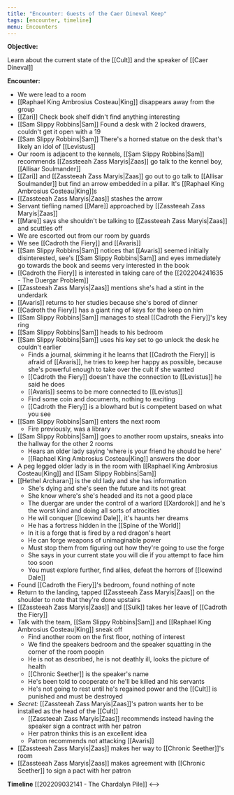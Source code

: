 ```yaml
---
title: "Encounter: Guests of the Caer Dineval Keep"
tags: [encounter, timeline]
menu: Encounters
---
```

**Objective:** 

Learn about the current state of the [[Cult]] and the speaker of [[Caer Dineval]]

**Encounter:**

- We were lead to a room
- [[Raphael King Ambrosius Costeau|King]] disappears away from the group
- [[Zari]] Check book shelf didn't find anything interesting
- [[Sam Slippy Robbins|Sam]] Found a desk with 2 locked drawers, couldn't get it open with a 19
- [[Sam Slippy Robbins|Sam]] There's a horned statue on the desk that's likely an idol of [[Levistus]]
- Our room is adjacent to the kennels, [[Sam Slippy Robbins|Sam]] recommends [[Zassteeah Zass Maryis|Zaas]] go talk to the kennel boy, [[Allisar Soulmander]]
- [[Zari]] and [[Zassteeah Zass Maryis|Zaas]] go out to go talk to [[Allisar Soulmander]] but find an arrow embedded in a pillar. It's [[Raphael King Ambrosius Costeau|King]]s
- [[Zassteeah Zass Maryis|Zaas]] stashes the arrow
- Servant tiefling named [[Mare]] approached by [[Zassteeah Zass Maryis|Zaas]]
- [[Mare]] says she shouldn't be talking to [[Zassteeah Zass Maryis|Zaas]] and scuttles off
- We are escorted out from our room by guards
- We see [[Cadroth the Fiery]] and [[Avaris]]
-  [[Sam Slippy Robbins|Sam]] notices that [[Avaris]]  seemed initially disinterested, see's [[Sam Slippy Robbins|Sam]] and eyes immediately go towards the book and seems very interested in the book
- [[Cadroth the Fiery]] is interested in taking care of the [[202204241635 - The Duergar Problem]]
- [[Zassteeah Zass Maryis|Zaas]] mentions she's had a stint in the underdark
- [[Avaris]] returns to her studies because she's bored of dinner
- [[Cadroth the Fiery]] has a giant ring of keys for the keep on him
- [[Sam Slippy Robbins|Sam]] manages to steal [[Cadroth the Fiery]]'s key ring
- [[Sam Slippy Robbins|Sam]] heads to his bedroom
- [[Sam Slippy Robbins|Sam]] uses his key set to go unlock the desk he couldn't earlier
	- Finds a journal, skimming it he learns that [[Cadroth the Fiery]] is afraid of [[Avaris]], he tries to keep her happy as possible, because she's powerful enough to take over the cult if she wanted
	- [[Cadroth the Fiery]] doesn't have the connection to [[Levistus]] he said he does
	- [[Avaris]] seems to be more connected to [[Levistus]]
	- Find some coin and documents, nothing to exciting
	- [[Cadroth the Fiery]] is a blowhard but is competent based on what you see
- [[Sam Slippy Robbins|Sam]] enters the next room
	- Fire previously, was a library
- [[Sam Slippy Robbins|Sam]] goes to another room upstairs, sneaks into the hallway for the other 2 rooms
	- Hears an older lady saying 'where is your friend he should be here'
	- [[Raphael King Ambrosius Costeau|King]] answers the door
- A peg legged older lady is in the room with [[Raphael King Ambrosius Costeau|King]] and [[Sam Slippy Robbins|Sam]]
- [[Hethel Archaran]] is the old lady and she has information
	- She's dying and she's seen the future and its not great
	- She know where's she's headed and its not a good place
	- The duergar are under the control of a warlord [[Xardorok]] and he's the worst kind and doing all sorts of atrocities
	- He will conquer [[Icewind Dale]], it's haunts her dreams
	- He has a fortress hidden in the [[Spine of the World]]
	- In it is a forge that is fired by a red dragon's heart
	- He can forge weapons of unimaginable power
	- Must stop them from figuring out how they're going to use the forge
	- She says in your current state you will die if you attempt to face him too soon
	- You must explore further, find allies, defeat the horrors of [[Icewind Dale]]
- Found [[Cadroth the Fiery]]'s bedroom, found nothing of note
- Return to the landing, tapped [[Zassteeah Zass Maryis|Zaas]] on the shoulder to note that they're done upstairs
- [[Zassteeah Zass Maryis|Zaas]] and [[Sulk]] takes her leave of [[Cadroth the Fiery]]
- Talk with the team, [[Sam Slippy Robbins|Sam]] and [[Raphael King Ambrosius Costeau|King]] sneak off
	- Find another room on the first floor, nothing of interest
	- We find the speakers bedroom and the speaker squatting in the corner of the room poopin
	- He is not as described, he is not deathly ill, looks the picture of health
	- [[Chronic Seether]] is the speaker's name
	- He's been told to cooperate or he'll be killed and his servants
	- He's not going to rest until he's regained power and the [[Cult]] is punished and must be destroyed
- *Secret:* [[Zassteeah Zass Maryis|Zaas]]'s patron wants her to be installed as the head of the [[Cult]] 
	- [[Zassteeah Zass Maryis|Zaas]] recommends instead having the speaker sign a contract with her patron
	- Her patron thinks this is an excellent idea
	- Patron recommends not attacking [[Avaris]]
- [[Zassteeah Zass Maryis|Zaas]] makes her way to [[Chronic Seether]]'s room
- [[Zassteeah Zass Maryis|Zaas]] makes agreement with [[Chronic Seether]] to sign a pact with her patron

**Timeline**
  [[202209032141 - The Chardalyn Pile]] <--> 